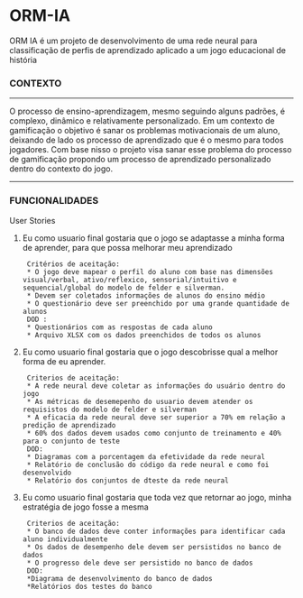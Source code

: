 
# ORM-IA

ORM IA é um projeto de desenvolvimento de uma rede neural para classificação de perfis de aprendizado aplicado a um jogo educacional de história

### CONTEXTO
___
O processo de ensino-aprendizagem, mesmo seguindo alguns padrões, é complexo, dinâmico e relativamente personalizado. Em um contexto de gamificação o objetivo é sanar os problemas motivacionais de um aluno, deixando de lado os processo de aprendizado que é o mesmo para todos jogadores. Com base nisso o projeto visa sanar esse problema do processo de gamificação propondo um processo de aprendizado personalizado dentro do contexto do jogo.
___
### FUNCIONALIDADES

User Stories

1. Eu como usuario final gostaria que o jogo se adaptasse a minha forma de aprender, para que possa melhorar meu aprendizado

        Critérios de aceitação:
        * O jogo deve mapear o perfil do aluno com base nas dimensões visual/verbal, ativo/reflexico, sensorial/intuitivo e sequencial/global do modelo de felder e silverman.
        * Devem ser coletados informações de alunos do ensino médio
        * O questionário deve ser preenchido por uma grande quantidade de alunos
        DOD :
        * Questionários com as respostas de cada aluno
        * Arquivo XLSX com os dados preenchidos de todos os alunos
    
 

2. Eu como usuario final gostaria que o jogo descobrisse qual a melhor forma de eu aprender. 

        Criterios de aceitação:
        * A rede neural deve coletar as informações do usuário dentro do jogo
        * As métricas de desemepenho do usuario devem atender os requisistos do modelo de felder e silverman
        * A eficacia da rede neural deve ser superior a 70% em relação a predição de aprendizado
        * 60% dos dados devem usados como conjunto de treinamento e 40% para o conjunto de teste
        DOD:
        * Diagramas com a porcentagem da efetividade da rede neural
        * Relatório de conclusão do código da rede neural e como foi desenvolvido
        * Relatório dos conjuntos de dteste da rede neural

3. Eu como usuario final gostaria que toda vez que retornar ao jogo, minha estratégia de jogo fosse a mesma

        Criterios de aceitação:
        * O banco de dados deve conter informações para identificar cada aluno individualmente
        * Os dados de desempenho dele devem ser persistidos no banco de dados 
        * O progresso dele deve ser persistido no banco de dados
        DOD:
        *Diagrama de desenvolvimento do banco de dados
        *Relatórios dos testes do banco 
        




